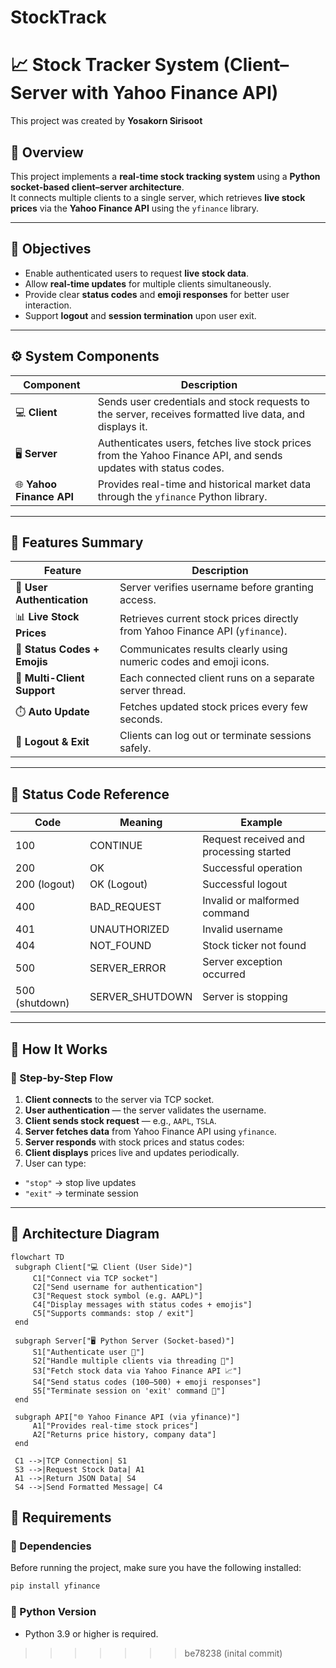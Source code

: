 # StockTrack

# 📈 Stock Tracker System (Client–Server with Yahoo Finance API)

This project was created by **Yosakorn Sirisoot**

## 🧭 Overview

This project implements a **real-time stock tracking system** using a **Python socket-based client–server architecture**.  
It connects multiple clients to a single server, which retrieves **live stock prices** via the **Yahoo Finance API** using the `yfinance` library.

---

## 🎯 Objectives

- Enable authenticated users to request **live stock data**.
- Allow **real-time updates** for multiple clients simultaneously.
- Provide clear **status codes** and **emoji responses** for better user interaction.
- Support **logout** and **session termination** upon user exit.

---

## ⚙️ System Components

| Component                | Description                                                                                                     |
| ------------------------ | --------------------------------------------------------------------------------------------------------------- |
| 💻 **Client**            | Sends user credentials and stock requests to the server, receives formatted live data, and displays it.         |
| 🖥️ **Server**            | Authenticates users, fetches live stock prices from the Yahoo Finance API, and sends updates with status codes. |
| 🌐 **Yahoo Finance API** | Provides real-time and historical market data through the `yfinance` Python library.                            |

---

## 🚀 Features Summary

| Feature                      | Description                                                                  |
| ---------------------------- | ---------------------------------------------------------------------------- |
| 🔐 **User Authentication**   | Server verifies username before granting access.                             |
| 📊 **Live Stock Prices**     | Retrieves current stock prices directly from Yahoo Finance API (`yfinance`). |
| 💬 **Status Codes + Emojis** | Communicates results clearly using numeric codes and emoji icons.            |
| 👥 **Multi-Client Support**  | Each connected client runs on a separate server thread.                      |
| ⏱️ **Auto Update**           | Fetches updated stock prices every few seconds.                              |
| 🛑 **Logout & Exit**         | Clients can log out or terminate sessions safely.                            |

---

## 🧾 Status Code Reference

| Code           | Meaning         | Example                                 |
| -------------- | --------------- | --------------------------------------- |
| 100            | CONTINUE        | Request received and processing started |
| 200            | OK              | Successful operation                    |
| 200 (logout)   | OK (Logout)     | Successful logout                       |
| 400            | BAD_REQUEST     | Invalid or malformed command            |
| 401            | UNAUTHORIZED    | Invalid username                        |
| 404            | NOT_FOUND       | Stock ticker not found                  |
| 500            | SERVER_ERROR    | Server exception occurred               |
| 500 (shutdown) | SERVER_SHUTDOWN | Server is stopping                      |

---

## 🔄 How It Works

### 🧩 Step-by-Step Flow

1. **Client connects** to the server via TCP socket.
2. **User authentication** — the server validates the username.
3. **Client sends stock request** — e.g., `AAPL`, `TSLA`.
4. **Server fetches data** from Yahoo Finance API using `yfinance`.
5. **Server responds** with stock prices and status codes:
6. **Client displays** prices live and updates periodically.
7. User can type:

- `"stop"` → stop live updates
- `"exit"` → terminate session

---

## 🧠 Architecture Diagram

```mermaid
flowchart TD
 subgraph Client["💻 Client (User Side)"]
     C1["Connect via TCP socket"]
     C2["Send username for authentication"]
     C3["Request stock symbol (e.g. AAPL)"]
     C4["Display messages with status codes + emojis"]
     C5["Supports commands: stop / exit"]
 end

 subgraph Server["🖥️ Python Server (Socket-based)"]
     S1["Authenticate user 👤"]
     S2["Handle multiple clients via threading 🔁"]
     S3["Fetch stock data via Yahoo Finance API 📈"]
     S4["Send status codes (100–500) + emoji responses"]
     S5["Terminate session on 'exit' command 🛑"]
 end

 subgraph API["🌐 Yahoo Finance API (via yfinance)"]
     A1["Provides real-time stock prices"]
     A2["Returns price history, company data"]
 end

 C1 -->|TCP Connection| S1
 S3 -->|Request Stock Data| A1
 A1 -->|Return JSON Data| S4
 S4 -->|Send Formatted Message| C4
```

## 🧩 Requirements

### 🧱 Dependencies

Before running the project, make sure you have the following installed:

```bash
pip install yfinance
```

### 🐍 Python Version

- Python 3.9 or higher is required.
>>>>>>> be78238 (inital commit)
